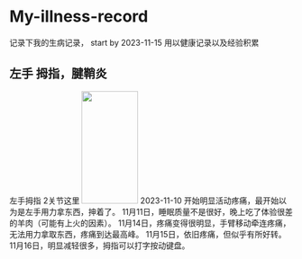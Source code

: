 # My-illness-record
记录下我的生病记录， start by 2023-11-15
用以健康记录以及经验积累

## 左手 拇指，腱鞘炎
左手拇指 2关节这里
<img src="https://pic.whrss.com/2023/11/1700130514.png" width="100" height="200">
2023-11-10 开始明显活动疼痛，最开始以为是左手用力拿东西，抻着了。
11月11日，睡眠质量不是很好，晚上吃了体验很差的羊肉（可能有上火的因素）。
11月14日，疼痛变得很明显，手臂移动牵连疼痛，无法用力拿取东西，疼痛到达最高峰。
11月15日，依旧疼痛，但似乎有所好转。
11月16日，明显减轻很多，拇指可以打字按动键盘。



